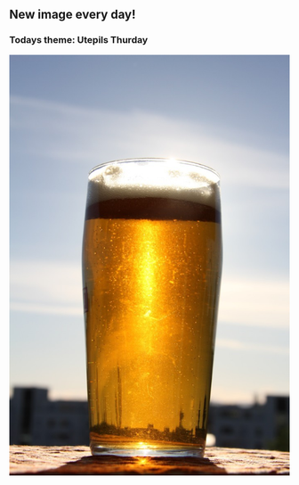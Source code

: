 ## New image every day!
### Todays theme: Utepils Thurday
![regex](images/utepils/ØL-på-ensjø-1.jpeg)
